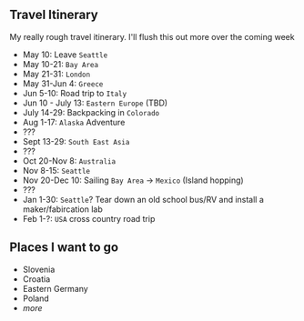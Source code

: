 ## Travel Itinerary
My really rough travel itinerary. I'll flush this out more over the coming week

- May 10: Leave `Seattle`
- May 10-21: `Bay Area`
- May 21-31: `London`
- May 31-Jun 4: `Greece`
- Jun 5-10: Road trip to `Italy`
- Jun 10 - July 13: `Eastern Europe` (TBD)
- July 14-29: Backpacking in `Colorado`
- Aug 1-17: `Alaska` Adventure
- ???
- Sept 13-29: `South East Asia`
- ???
- Oct 20-Nov 8: `Australia`
- Nov 8-15: `Seattle`
- Nov 20-Dec 10: Sailing `Bay Area` -> `Mexico` (Island hopping)
- ???
- Jan 1-30: `Seattle`? Tear down an old school bus/RV and install a maker/fabircation lab
- Feb 1-?: `USA` cross country road trip

## Places I want to go

- Slovenia
- Croatia
- Eastern Germany
- Poland
- *more*
